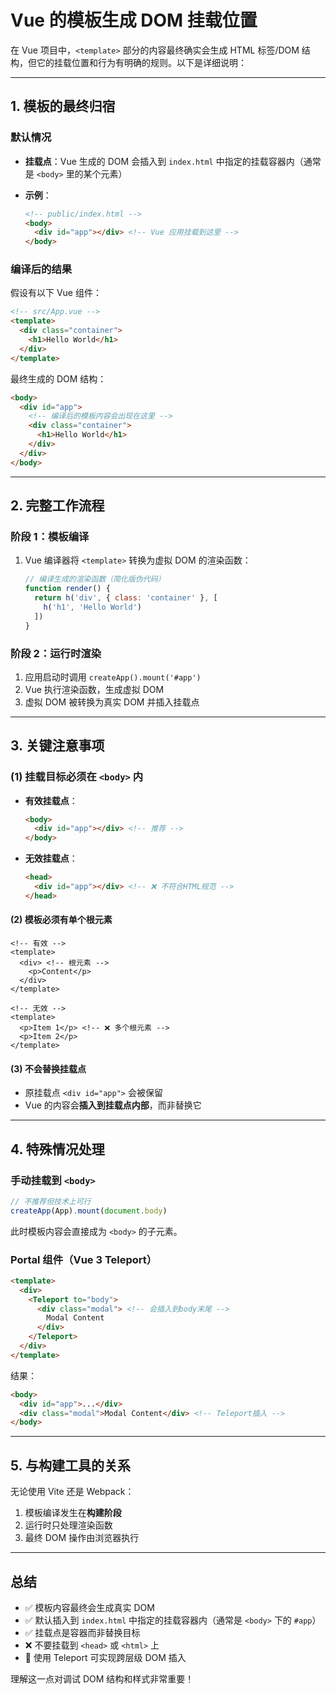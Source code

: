 # Vue 的模板生成 DOM 挂载位置

在 Vue 项目中，`<template>` 部分的内容最终确实会生成 HTML 标签/DOM 结构，但它的挂载位置和行为有明确的规则。以下是详细说明：

---

## **1. 模板的最终归宿**

### **默认情况**

- **挂载点**：Vue 生成的 DOM 会插入到 `index.html` 中指定的挂载容器内（通常是 `<body>` 里的某个元素）
- **示例**：

  ```html
  <!-- public/index.html -->
  <body>
    <div id="app"></div> <!-- Vue 应用挂载到这里 -->
  </body>
  ```

### **编译后的结果**

假设有以下 Vue 组件：

```html
<!-- src/App.vue -->
<template>
  <div class="container">
    <h1>Hello World</h1>
  </div>
</template>
```

最终生成的 DOM 结构：

```html
<body>
  <div id="app">
    <!-- 编译后的模板内容会出现在这里 -->
    <div class="container">
      <h1>Hello World</h1>
    </div>
  </div>
</body>
```

---

## **2. 完整工作流程**

### **阶段 1：模板编译**

1. Vue 编译器将 `<template>` 转换为虚拟 DOM 的渲染函数：

   ```javascript
   // 编译生成的渲染函数（简化版伪代码）
   function render() {
     return h('div', { class: 'container' }, [
       h('h1', 'Hello World')
     ])
   }
   ```

### **阶段 2：运行时渲染**

1. 应用启动时调用 `createApp().mount('#app')`
2. Vue 执行渲染函数，生成虚拟 DOM
3. 虚拟 DOM 被转换为真实 DOM 并插入挂载点

---

## **3. 关键注意事项**

### **(1) 挂载目标必须在 `<body>` 内**

- **有效挂载点**：

  ```html
  <body>
    <div id="app"></div> <!-- 推荐 -->
  </body>
  ```

- **无效挂载点**：

  ```html
  <head>
    <div id="app"></div> <!-- ❌ 不符合HTML规范 -->
  </head>
  ```

#### **(2) 模板必须有单个根元素**

```vue
<!-- 有效 -->
<template>
  <div> <!-- 根元素 -->
    <p>Content</p>
  </div>
</template>

<!-- 无效 -->
<template>
  <p>Item 1</p> <!-- ❌ 多个根元素 -->
  <p>Item 2</p>
</template>
```

#### **(3) 不会替换挂载点**

- 原挂载点 `<div id="app">` 会被保留
- Vue 的内容会**插入到挂载点内部**，而非替换它

---

## **4. 特殊情况处理**

### **手动挂载到 `<body>`**

```javascript
// 不推荐但技术上可行
createApp(App).mount(document.body)
```

此时模板内容会直接成为 `<body>` 的子元素。

### **Portal 组件（Vue 3 Teleport）**

```html
<template>
  <div>
    <Teleport to="body">
      <div class="modal"> <!-- 会插入到body末尾 -->
        Modal Content
      </div>
    </Teleport>
  </div>
</template>
```

结果：

```html
<body>
  <div id="app">...</div>
  <div class="modal">Modal Content</div> <!-- Teleport插入 -->
</body>
```

---

## **5. 与构建工具的关系**

无论使用 Vite 还是 Webpack：

1. 模板编译发生在**构建阶段**
2. 运行时只处理渲染函数
3. 最终 DOM 操作由浏览器执行

---

## **总结**

- ✅ 模板内容最终会生成真实 DOM
- ✅ 默认插入到 `index.html` 中指定的挂载容器内（通常是 `<body>` 下的 `#app`）
- ✅ 挂载点是容器而非替换目标
- ❌ 不要挂载到 `<head>` 或 `<html>` 上
- 🚀 使用 Teleport 可实现跨层级 DOM 插入

理解这一点对调试 DOM 结构和样式非常重要！
